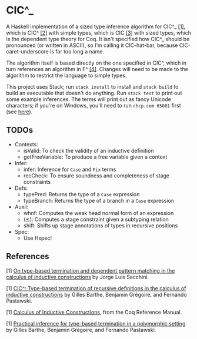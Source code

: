 # CIC^_

A Haskell implementation of a sized type inference algorithm for CIC^_ [\[1\]](#f1), which is CIC^ [\[2\]](#f2) with simple types, which is CIC [\[3\]](#f3) with sized types, which is the dependent type theory for Coq. It isn't specified how CIC^_ should be pronounced (or written in ASCII), so I'm calling it CIC-hat-bar, because CIC-caret-underscore is far too long a name.

The algorithm itself is based directly on the one specified in CIC^, which in turn references an algorithm in F^ [\[4\]](#f4). Changes will need to be made to the algorithm to restrict the language to simple types.

This project uses Stack; run `stack install` to install and `stack build` to build an executable that doesn't do anything. Run `stack test` to print out some example inferences. The terms will print out as fancy Unicode characters; if you're on Windows, you'll need to run `chcp.com 65001` first (see [here](https://stackoverflow.com/q/25373116/9270195)).

## TODOs
* Contexts:
    - isValid: To check the validity of an inductive definition
    - getFreeVariable: To produce a free variable given a context
* Infer:
    - infer: Inference for `Case` and `Fix` terms
    - recCheck: To ensure soundness and completeness of stage constraints
* Defs:
    - typePred: Returns the type of a `Case` expression
    - typeBranch: Returns the type of a branch in a `Case` expression
* Auxil:
    - whnf: Computes the weak head normal form of an expression
    - (⪯): Computes a stage constraint given a subtyping relation
    - shift: Shifts up stage annotations of types in recursive positions
* Spec:
    - Use Hspec!

## References
<span id="f1">[1]</span> [On type-based termination and dependent pattern matching in the calculus of inductive constructions](https://pastel.archives-ouvertes.fr/pastel-00622429) by Jorge Luis Sacchini.

<span id="f2">[1]</span> [CIC^: Type-based termination of recursive definitions in the calculus of inductive constructions](https://link.springer.com/chapter/10.1007/11916277_18) by Gilles Barthe, Benjamin Grégoire, and Fernando Pastawski.

<span id="f3">[1]</span> [Calculus of Inductive Constructions](https://coq.inria.fr/distrib/current/refman/language/cic.html), from the Coq Reference Manual.

<span id="f4">[1]</span> [Practical inference for type-based termination in a polymorphic setting](https://link.springer.com/chapter/10.1007/11417170_7) by Gilles Barthe, Benjamin Grégoire, and Fernando Pastawski.
